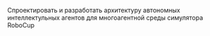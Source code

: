 Cпроектировать и разработать архитектуру автономных интеллектульных агентов для многоагентной среды симулятора RoboCup